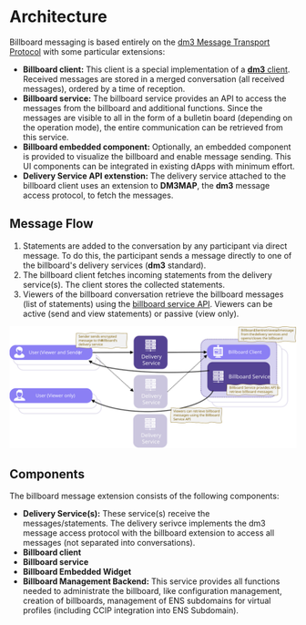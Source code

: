 # Architecture

Billboard messaging is based entirely on the [dm3 Message Transport Protocol](../message-transport/mtp-transport.md) with some particular extensions:

* **Billboard client:** This client is a special implementation of a [**dm3** client](bmp-client.md). Received messages are stored in a merged conversation (all received messages), ordered by a time of reception.
* **Billboard service:** The billboard service provides an API to access the messages from the billboard and additional functions. Since the messages are visible to all in the form of a bulletin board (depending on the operation mode), the entire communication can be retrieved from this service.
* **Billboard embedded component:** Optionally, an embedded component is provided to visualize the billboard and enable message sending. This UI components can be integrated in existing dApps with minimum effort.
* **Delivery Service API extenstion:** The delivery service attached to the billboard client uses an extension to **DM3MAP**, the **dm3** message access protocol, to fetch the messages.

## Message Flow

1. Statements are added to the conversation by any participant via direct message. To do this, the participant sends a message directly to one of the billboard's delivery services (**dm3** standard).
2. The billboard client fetches incoming statements from the delivery service(s). The client stores the collected statements.
3. Viewers of the billboard conversation retrieve the billboard messages (list of statements) using the [billboard service API](bmp-service-api.md). Viewers can be active (send and view statements) or passive (view only).

![image](billboard-principle.svg)

## Components

The billboard message extension consists of the following components:

* **Delivery Service(s):** These service(s) receive the messages/statements. The delivery serivce implements the dm3 message access protocol with the billboard extension to access all messages (not separated into conversations).
* **Billboard client**
* **Billboard service**
* **Billboard Embedded Widget**
* **Billboard Management Backend:** This service provides all functions needed to administrate the billboard, like configuration management, creation of billboards, management of ENS subdomains for virtual profiles (including CCIP integration into ENS Subdomain). 